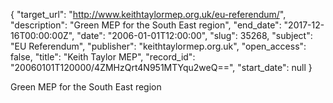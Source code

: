 {
  "target_url": "http://www.keithtaylormep.org.uk/eu-referendum/", 
  "description": "Green MEP for the South East region", 
  "end_date": "2017-12-16T00:00:00Z", 
  "date": "2006-01-01T12:00:00", 
  "slug": 35268, 
  "subject": "EU Referendum", 
  "publisher": "keithtaylormep.org.uk", 
  "open_access": false, 
  "title": "Keith Taylor MEP", 
  "record_id": "20060101T120000/4ZMHzQrt4N951MTYqu2weQ==", 
  "start_date": null
}

Green MEP for the South East region